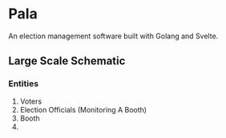# Pala

An election management software built with Golang and Svelte.

## Large Scale Schematic
### Entities
1. Voters
2. Election Officials (Monitoring A Booth)
3. Booth
4. 
